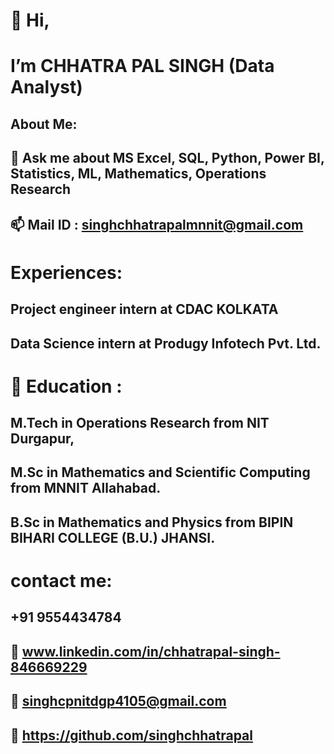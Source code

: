 # 👋 Hi,
# I’m CHHATRA PAL SINGH (Data Analyst)

## About Me:

## 💬 Ask me about MS Excel, SQL, Python, Power BI, Statistics, ML, Mathematics, Operations Research 

## 📫 Mail ID : singhchhatrapalmnnit@gmail.com

# Experiences:
## Project engineer intern at CDAC KOLKATA 
## Data Science intern at Produgy Infotech Pvt. Ltd.

# 🏫 Education : 
## M.Tech in Operations Research from NIT Durgapur,
## M.Sc in Mathematics and Scientific Computing from MNNIT Allahabad.
## B.Sc in Mathematics and Physics from BIPIN BIHARI COLLEGE (B.U.) JHANSI.

# contact me:
## +91 9554434784
## 🔗 www.linkedin.com/in/chhatrapal-singh-846669229
## 🔗 singhcpnitdgp4105@gmail.com
## 🔗 https://github.com/singhchhatrapal
